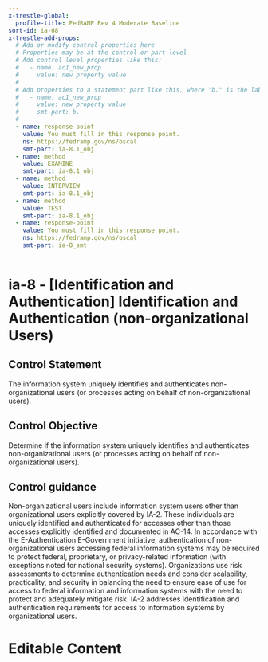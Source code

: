 ```yaml
---
x-trestle-global:
  profile-title: FedRAMP Rev 4 Moderate Baseline
sort-id: ia-08
x-trestle-add-props:
  # Add or modify control properties here
  # Properties may be at the control or part level
  # Add control level properties like this:
  #   - name: ac1_new_prop
  #     value: new property value
  #
  # Add properties to a statement part like this, where "b." is the label of the target statement part
  #   - name: ac1_new_prop
  #     value: new property value
  #     smt-part: b.
  #
  - name: response-point
    value: You must fill in this response point.
    ns: https://fedramp.gov/ns/oscal
    smt-part: ia-8.1_obj
  - name: method
    value: EXAMINE
    smt-part: ia-8.1_obj
  - name: method
    value: INTERVIEW
    smt-part: ia-8.1_obj
  - name: method
    value: TEST
    smt-part: ia-8.1_obj
  - name: response-point
    value: You must fill in this response point.
    ns: https://fedramp.gov/ns/oscal
    smt-part: ia-8_smt
---
```


# ia-8 - \[Identification and Authentication\] Identification and Authentication (non-organizational Users)

## Control Statement

The information system uniquely identifies and authenticates non-organizational users (or processes acting on behalf of non-organizational users).

## Control Objective

Determine if the information system uniquely identifies and authenticates non-organizational users (or processes acting on behalf of non-organizational users).

## Control guidance

Non-organizational users include information system users other than organizational users explicitly covered by IA-2. These individuals are uniquely identified and authenticated for accesses other than those accesses explicitly identified and documented in AC-14. In accordance with the E-Authentication E-Government initiative, authentication of non-organizational users accessing federal information systems may be required to protect federal, proprietary, or privacy-related information (with exceptions noted for national security systems). Organizations use risk assessments to determine authentication needs and consider scalability, practicality, and security in balancing the need to ensure ease of use for access to federal information and information systems with the need to protect and adequately mitigate risk. IA-2 addresses identification and authentication requirements for access to information systems by organizational users.

# Editable Content

<!-- Make additions and edits below -->
<!-- The above represents the contents of the control as received by the profile, prior to additions. -->
<!-- If the profile makes additions to the control, they will appear below. -->
<!-- The above markdown may not be edited but you may edit the content below, and/or introduce new additions to be made by the profile. -->
<!-- If there is a yaml header at the top, parameter values may be edited. Use --set-parameters to incorporate the changes during assembly. -->
<!-- The content here will then replace what is in the profile for this control, after running profile-assemble. -->
<!-- The added parts in the profile for this control are below.  You may edit them and/or add new ones. -->
<!-- Each addition must have a heading either of the form ## Control my_addition_name -->
<!-- or ## Part a. (where the a. refers to one of the control statement labels.) -->
<!-- "## Control" parts are new parts added after the statement part. -->
<!-- "## Part" parts are new parts added into the top-level statement part with that label. -->
<!-- Subparts may be added with nested hash levels of the form ### My Subpart Name -->
<!-- underneath the parent ## Control or ## Part being added -->
<!-- See https://ibm.github.io/compliance-trestle/tutorials/ssp_profile_catalog_authoring/ssp_profile_catalog_authoring for guidance. -->
